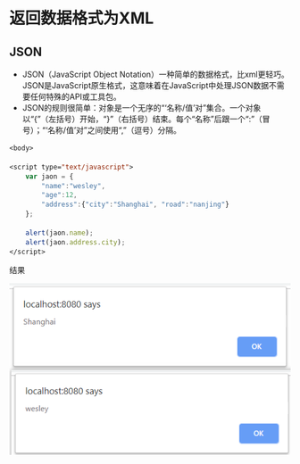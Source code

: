 # 返回数据格式为XML

## JSON

- JSON（JavaScript Object  Notation）一种简单的数据格式，比xml更轻巧。JSON是JavaScript原生格式，这意味着在JavaScript中处理JSON数据不需要任何特殊的API或工具包。 
- JSON的规则很简单：对象是一个无序的“‘名称/值’对”集合。一个对象以“{”（左括号）开始，“}”（右括号）结束。每个“名称”后跟一个“:”（冒号）；“‘名称/值’对”之间使用“,”（逗号）分隔。

```jsp
<body>

<script type="text/javascript">
    var jaon = {
        "name":"wesley",
        "age":12,
        "address":{"city":"Shanghai", "road":"nanjing"}
    };

    alert(jaon.name);
    alert(jaon.address.city);
</script>
```

结果

![](pic/Snipaste_2019-03-19_20-08-20.png)